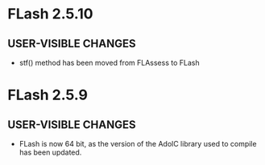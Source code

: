 # FLash 2.5.10

## USER-VISIBLE CHANGES

- stf() method has been moved from FLAssess to FLash

# FLash 2.5.9

## USER-VISIBLE CHANGES

- FLash is now 64 bit, as the version of the AdolC library used to compile has been updated.
